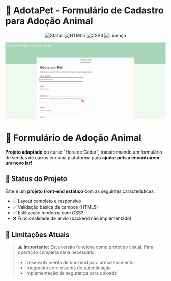 # 🐶 AdotaPet - Formulário de Cadastro para Adoção Animal


<p align="center">
  <img src="https://img.shields.io/badge/Status-Concluído-%2342b983?style=flat-square" alt="Status">
  <img src="https://img.shields.io/badge/HTML5-E34F26?style=flat-square&logo=html5&logoColor=white" alt="HTML5">
  <img src="https://img.shields.io/badge/CSS3-1572B6?style=flat-square&logo=css3&logoColor=white" alt="CSS3">
  <img src="https://img.shields.io/badge/Licença-MIT-blue?style=flat-square" alt="Licença">
</p>

![Screenshot do Formulário](img/screenshot.png)

# 🐾 Formulário de Adoção Animal  

**Projeto adaptado** do curso "Hora de Codar", transformando um formulário de vendas de carros em uma plataforma para **ajudar pets a encontrarem um novo lar!**  

## 🚧 Status do Projeto

Este é um **projeto front-end estático** com as seguintes características:
- ✅ Layout completo e responsivo
- ✅ Validação básica de campos (HTML5)
- ✅ Estilização moderna com CSS3
- ❌ Funcionalidade de envio (backend não implementado)

## 🚧 Limitações Atuais

> ⚠️ **Importante:** Esta versão funciona como protótipo visual. Para operação completa seria necessário:
> - Desenvolvimento de backend para armazenamento
> - Integração com sistema de autenticação
> - Implementação de segurança para uploads

